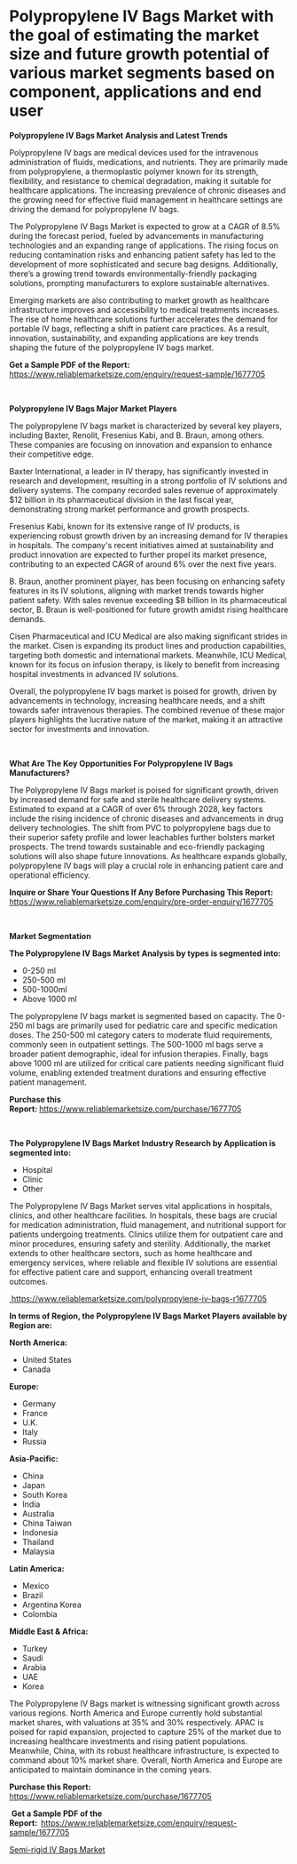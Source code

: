<p><h1>Polypropylene IV Bags Market with the goal of estimating the market size and future growth potential of various market segments based on component, applications and end user</h1></p><p><strong>Polypropylene IV Bags Market Analysis and Latest Trends</strong></p>
<p><p>Polypropylene IV bags are medical devices used for the intravenous administration of fluids, medications, and nutrients. They are primarily made from polypropylene, a thermoplastic polymer known for its strength, flexibility, and resistance to chemical degradation, making it suitable for healthcare applications. The increasing prevalence of chronic diseases and the growing need for effective fluid management in healthcare settings are driving the demand for polypropylene IV bags.</p><p>The Polypropylene IV Bags Market is expected to grow at a CAGR of 8.5% during the forecast period, fueled by advancements in manufacturing technologies and an expanding range of applications. The rising focus on reducing contamination risks and enhancing patient safety has led to the development of more sophisticated and secure bag designs. Additionally, there’s a growing trend towards environmentally-friendly packaging solutions, prompting manufacturers to explore sustainable alternatives.</p><p>Emerging markets are also contributing to market growth as healthcare infrastructure improves and accessibility to medical treatments increases. The rise of home healthcare solutions further accelerates the demand for portable IV bags, reflecting a shift in patient care practices. As a result, innovation, sustainability, and expanding applications are key trends shaping the future of the polypropylene IV bags market.</p></p>
<p><strong>Get a Sample PDF of the Report:&nbsp;</strong> <a href="https://www.reliablemarketsize.com/enquiry/request-sample/1677705?utm_campaign=1898&utm_medium=2&utm_source=Github&utm_content=ia&utm_term=28122024&utm_id=polypropylene-iv-bags">https://www.reliablemarketsize.com/enquiry/request-sample/1677705</a></p>
<p>&nbsp;</p>
<p><strong>Polypropylene IV Bags Major Market Players</strong></p>
<p><p>The polypropylene IV bags market is characterized by several key players, including Baxter, Renolit, Fresenius Kabi, and B. Braun, among others. These companies are focusing on innovation and expansion to enhance their competitive edge.</p><p>Baxter International, a leader in IV therapy, has significantly invested in research and development, resulting in a strong portfolio of IV solutions and delivery systems. The company recorded sales revenue of approximately $12 billion in its pharmaceutical division in the last fiscal year, demonstrating strong market performance and growth prospects.</p><p>Fresenius Kabi, known for its extensive range of IV products, is experiencing robust growth driven by an increasing demand for IV therapies in hospitals. The company's recent initiatives aimed at sustainability and product innovation are expected to further propel its market presence, contributing to an expected CAGR of around 6% over the next five years.</p><p>B. Braun, another prominent player, has been focusing on enhancing safety features in its IV solutions, aligning with market trends towards higher patient safety. With sales revenue exceeding $8 billion in its pharmaceutical sector, B. Braun is well-positioned for future growth amidst rising healthcare demands.</p><p>Cisen Pharmaceutical and ICU Medical are also making significant strides in the market. Cisen is expanding its product lines and production capabilities, targeting both domestic and international markets. Meanwhile, ICU Medical, known for its focus on infusion therapy, is likely to benefit from increasing hospital investments in advanced IV solutions.</p><p>Overall, the polypropylene IV bags market is poised for growth, driven by advancements in technology, increasing healthcare needs, and a shift towards safer intravenous therapies. The combined revenue of these major players highlights the lucrative nature of the market, making it an attractive sector for investments and innovation.</p></p>
<p>&nbsp;</p>
<p><strong>What Are The Key Opportunities For Polypropylene IV Bags Manufacturers?</strong></p>
<p><p>The Polypropylene IV Bags market is poised for significant growth, driven by increased demand for safe and sterile healthcare delivery systems. Estimated to expand at a CAGR of over 6% through 2028, key factors include the rising incidence of chronic diseases and advancements in drug delivery technologies. The shift from PVC to polypropylene bags due to their superior safety profile and lower leachables further bolsters market prospects. The trend towards sustainable and eco-friendly packaging solutions will also shape future innovations. As healthcare expands globally, polypropylene IV bags will play a crucial role in enhancing patient care and operational efficiency.</p></p>
<p><strong>Inquire or Share Your Questions If Any Before Purchasing This Report:</strong> <a href="https://www.reliablemarketsize.com/enquiry/pre-order-enquiry/1677705?utm_campaign=1898&utm_medium=2&utm_source=Github&utm_content=ia&utm_term=28122024&utm_id=polypropylene-iv-bags">https://www.reliablemarketsize.com/enquiry/pre-order-enquiry/1677705</a></p>
<p>&nbsp;</p>
<p><strong>Market Segmentation</strong></p>
<p><strong>The Polypropylene IV Bags Market Analysis by types is segmented into:</strong></p>
<p><ul><li>0-250 ml</li><li>250-500 ml</li><li>500-1000ml</li><li>Above 1000 ml</li></ul></p>
<p><p>The polypropylene IV bags market is segmented based on capacity. The 0-250 ml bags are primarily used for pediatric care and specific medication doses. The 250-500 ml category caters to moderate fluid requirements, commonly seen in outpatient settings. The 500-1000 ml bags serve a broader patient demographic, ideal for infusion therapies. Finally, bags above 1000 ml are utilized for critical care patients needing significant fluid volume, enabling extended treatment durations and ensuring effective patient management.</p></p>
<p><strong>Purchase this Report:&nbsp;</strong><a href="https://www.reliablemarketsize.com/purchase/1677705?utm_campaign=1898&utm_medium=2&utm_source=Github&utm_content=ia&utm_term=28122024&utm_id=polypropylene-iv-bags">https://www.reliablemarketsize.com/purchase/1677705</a></p>
<p>&nbsp;</p>
<p><strong>The Polypropylene IV Bags Market Industry Research by Application is segmented into:</strong></p>
<p><ul><li>Hospital</li><li>Clinic</li><li>Other</li></ul></p>
<p><p>The Polypropylene IV Bags Market serves vital applications in hospitals, clinics, and other healthcare facilities. In hospitals, these bags are crucial for medication administration, fluid management, and nutritional support for patients undergoing treatments. Clinics utilize them for outpatient care and minor procedures, ensuring safety and sterility. Additionally, the market extends to other healthcare sectors, such as home healthcare and emergency services, where reliable and flexible IV solutions are essential for effective patient care and support, enhancing overall treatment outcomes.</p></p>
<p><a href="https://www.reliablemarketsize.com/polypropylene-iv-bags-r1677705?utm_campaign=1898&utm_medium=2&utm_source=Github&utm_content=ia&utm_term=28122024&utm_id=polypropylene-iv-bags">&nbsp;https://www.reliablemarketsize.com/polypropylene-iv-bags-r1677705</a></p>
<p><strong>In terms of Region, the Polypropylene IV Bags Market Players available by Region are:</strong></p>
<p>
    <p> <strong> North America: </strong>
        <ul>
            <li>United States</li>
            <li>Canada</li>
        </ul>
        </p> 
    <p> <strong> Europe: </strong>
        <ul>
            <li>Germany</li>
            <li>France</li>
            <li>U.K.</li>
            <li>Italy</li>
            <li>Russia</li>
        </ul>
        </p> 
    <p> <strong> Asia-Pacific: </strong>
        <ul>
            <li>China</li>
            <li>Japan</li>
            <li>South Korea</li>
            <li>India</li>
            <li>Australia</li>
            <li>China Taiwan</li>
            <li>Indonesia</li>
            <li>Thailand</li>
            <li>Malaysia</li>
        </ul>
        </p> 
    <p> <strong> Latin America: </strong>
        <ul>
            <li>Mexico</li>
            <li>Brazil</li>
            <li>Argentina Korea</li>
            <li>Colombia</li>
        </ul>
        </p> 
    <p> <strong> Middle East & Africa: </strong>
        <ul>
            <li>Turkey</li>
            <li>Saudi</li>
            <li>Arabia</li>
            <li>UAE</li>
            <li>Korea</li>
        </ul>
    </p>
    </p>
<p><p>The Polypropylene IV Bags market is witnessing significant growth across various regions. North America and Europe currently hold substantial market shares, with valuations at 35% and 30% respectively. APAC is poised for rapid expansion, projected to capture 25% of the market due to increasing healthcare investments and rising patient populations. Meanwhile, China, with its robust healthcare infrastructure, is expected to command about 10% market share. Overall, North America and Europe are anticipated to maintain dominance in the coming years.</p></p>
<p><strong>Purchase this Report: </strong><a href="https://www.reliablemarketsize.com/purchase/1677705?utm_campaign=1898&utm_medium=2&utm_source=Github&utm_content=ia&utm_term=28122024&utm_id=polypropylene-iv-bags">https://www.reliablemarketsize.com/purchase/1677705</a></p>
<p>&nbsp;<strong>Get a Sample PDF of the Report:&nbsp;&nbsp;</strong><a href="https://www.reliablemarketsize.com/enquiry/request-sample/1677705?utm_campaign=1898&utm_medium=2&utm_source=Github&utm_content=ia&utm_term=28122024&utm_id=polypropylene-iv-bags">https://www.reliablemarketsize.com/enquiry/request-sample/1677705</a></p>
<p><strong></strong></p>
<p><p><a href="https://github.com/Chiragrp22/Market-Research-Report-List-6/blob/main/semi-rigid-iv-bags-market.md?utm_campaign=1898&utm_medium=2&utm_source=Github&utm_content=ia&utm_term=28122024&utm_id=polypropylene-iv-bags">Semi-rigid IV Bags Market</a></p></p>